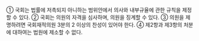 ① 국회는 법률에 저촉되지 아니하는 범위안에서 의사와 내부규율에 관한 규칙을 제정할 수 있다.
② 국회는 의원의 자격을 심사하며, 의원을 징계할 수 있다.
③ 의원을 제명하려면 국회재적의원 3분의 2 이상의 찬성이 있어야 한다.
④ 제2항과 제3항의 처분에 대하여는 법원에 제소할 수 없다.
